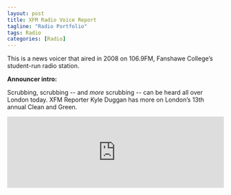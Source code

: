 ```yaml
---
layout: post
title: XFM Radio Voice Report 
tagline: "Radio Portfolio"
tags: Radio
categories: [Radio]
---
```


This is a news voicer that aired in 2008 on 106.9FM, Fanshawe College’s student-run radio station. 

**Announcer intro:**

Scrubbing, scrubbing -- and _more_ scrubbing -- can be heard all over London today. 
XFM Reporter Kyle Duggan has more on London’s 13th annual Clean and Green.

<iframe width="100%" height="166" scrolling="no" frameborder="no" src="https://w.soundcloud.com/player/?url=https%3A//api.soundcloud.com/tracks/118921832&amp;color=ff5500&amp;auto_play=false&amp;hide_related=false&amp;show_comments=true&amp;show_user=true&amp;show_reposts=false"></iframe>
